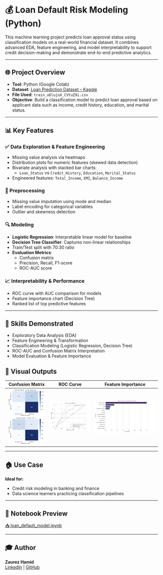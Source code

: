 
# 💰 Loan Default Risk Modeling (Python)

This machine learning project predicts loan approval status using classification models on a real-world financial dataset. It combines advanced EDA, feature engineering, and model interpretability to support credit decision-making and demonstrate end-to-end predictive analytics.





---

## 🌐 Project Overview
- **Tool**: Python (Google Colab)
- **Dataset**: [Loan Prediction Dataset – Kaggle](https://www.kaggle.com/datasets/ninzaami/loan-predication)
- **File Used**: `train_u6lujuX_CVtuZ9i.csv`
- **Objective**: Build a classification model to predict loan approval based on applicant data such as income, credit history, education, and marital status.

---

## 📊 Key Features

### ✅ Data Exploration & Feature Engineering
- Missing value analysis via heatmaps  
- Distribution plots for numeric features (skewed data detection)  
- Bivariate analysis with stacked bar charts:  
  - `Loan_Status` vs `Credit_History`, `Education`, `Marital_Status`  
- Engineered features: `Total_Income`, `EMI`, `Balance_Income`


### 🧼 Preprocessing
- Missing value imputation using mode and median
- Label encoding for categorical variables
- Outlier and skewness detection

### 🔍 Modeling
- **Logistic Regression**: Interpretable linear model for baseline  
- **Decision Tree Classifier**: Captures non-linear relationships  
- Train/Test split with 70:30 ratio  
- **Evaluation Metrics**:  
  - Confusion matrix  
  - Precision, Recall, F1-score  
  - ROC-AUC score  


### 📈 Interpretability & Performance
- ROC curve with AUC comparison for models  
- Feature importance chart (Decision Tree)  
- Ranked list of top predictive features


---

## 🧠 Skills Demonstrated
- Exploratory Data Analysis (EDA)  
- Feature Engineering & Transformation  
- Classification Modeling (Logistic Regression, Decision Tree)  
- ROC-AUC and Confusion Matrix Interpretation  
- Model Evaluation & Feature Importance  


## 🧩 Visual Outputs

| Confusion Matrix | ROC Curve | Feature Importance |
|------------------|-----------|---------------------|
| ![Confusion Matrix](https://github.com/Zaurezzh/Zaurez-Analytics-Portfolio/blob/main/Assets/Loan_Confusion%20Matrix.PNG) | ![ROC Curve](https://github.com/Zaurezzh/Zaurez-Analytics-Portfolio/blob/main/Assets/Loan_ROC.PNG) | ![Feature Importance](https://github.com/Zaurezzh/Zaurez-Analytics-Portfolio/blob/main/Assets/Loan_Feature%20Importance.PNG) |

---

## 🏠 Use Case
**Ideal for:**
- Credit risk modeling in banking and finance  
- Data science learners practicing classification pipelines  

---

## 📄 Notebook Preview
[📥 loan_default_model.ipynb](https://github.com/Zaurezzh/Zaurez-Analytics-Portfolio/blob/main/Predictive_Modeling/Loan%20Default%20Risk%20Modeling/Loan_default.ipynb)

---

## 🎓 Author
**Zaurez Hamid**  
[LinkedIn](https://www.linkedin.com/in/zaurez-h/) | [GitHub](https://github.com/Zaurezzh)

